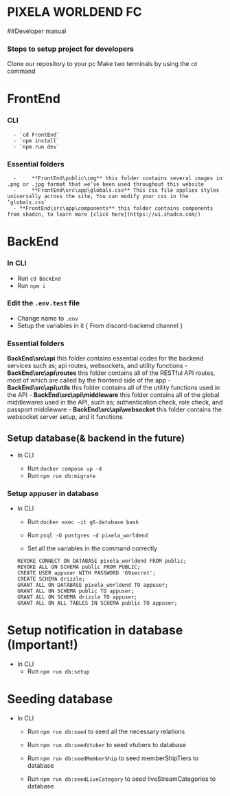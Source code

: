 # PIXELA WORLDEND FC

##Developer manual

### Steps to setup project for developers
Clone our repository to your pc
Make two terminals by using the `cd` command



# FrontEnd
### CLI
      - `cd FrontEnd`
      - `npm install`
      - `npm run dev`

### Essential folders

      -     **FrontEnd\public\img** this folder contains several images in .png or .jpg format that we’ve been used throughout this website
      -     **FrontEnd\src\app\globals.css** This css file applies styles universally across the site, You can modify your css in the ‘globals.css`
      -	**FrontEnd\src\app\components** this folder contains components from shadcn, to learn more [click here](https://ui.shadcn.com/) 

# BackEnd
### In CLI
  - Run `cd BackEnd`
  - Run `npm i`

### Edit the `.env.test` file
  - Change name to `.env`
  - Setup the variables in it { From discord-backend channel }

### Essential folders
**BackEnd\src\api** this folder contains essential codes for the backend services such as; api routes, websockets, and utility functions
      - **BackEnd\src\api\routes** this folder contains all of the RESTful API routes, most of which are called by the frontend side of the app
      - **BackEnd\src\api\utils** this folder contains all of the utility functions used in the API
      - **BackEnd\src\api\middleware** this folder contains all of the global middlewares used in the API, such as; authentication check, role check, and passport middleware
      - **BackEnd\src\api\websocket** this folder contains the websocket server setup, and it functions

## Setup database(& backend in the future)

- In CLI

  - Run `docker compose up -d`
  - Run `npm run db:migrate`

### Setup appuser in database

- In CLI

  - Run `docker exec -it g6-database bash`
  - Run `psql -U postgres -d pixela_worldend`

  - Set all the variables in the command correctly

  ```
  REVOKE CONNECT ON DATABASE pixela_worldend FROM public;
  REVOKE ALL ON SCHEMA public FROM PUBLIC;
  CREATE USER appuser WITH PASSWORD '69secret';
  CREATE SCHEMA drizzle;
  GRANT ALL ON DATABASE pixela_worldend TO appuser;
  GRANT ALL ON SCHEMA public TO appuser;
  GRANT ALL ON SCHEMA drizzle TO appuser;
  GRANT ALL ON ALL TABLES IN SCHEMA public TO appuser;
  ```

# Setup notification in database (Important!)

- In CLI
  - Run `npm run db:setup`

# Seeding database

- In CLI

  - Run `npm run db:seed` to seed all the necessary relations

  - Run `npm run db:seedVtuber` to seed vtubers to database
  - Run `npm run db:seedMemberShip` to seed memberShipTiers to database
  - Run `npm run db:seedLiveCategory` to seed liveStreamCategories to database
